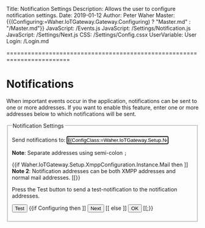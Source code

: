 ﻿Title: Notification Settings
Description: Allows the user to configure notification settings.
Date: 2019-01-12
Author: Peter Waher
Master: {{(Configuring:=Waher.IoTGateway.Gateway.Configuring) ? "Master.md" : "/Master.md"}}
JavaScript: /Events.js
JavaScript: /Settings/Notification.js
JavaScript: /Settings/Next.js
CSS: /Settings/Config.cssx
UserVariable: User
Login: /Login.md

========================================================================

Notifications
===================

When important events occur in the application, notifications can be sent to one or more addresses. If you want to enable this feature,
enter one or more addresses below to which notifications will be sent.

<form>
<fieldset>
<legend>Notification Settings</legend>

<p>
<label for="NotificationAddresses">Send notifications to:</label>  
<input id="NotificationAddresses" name="NotificationAddresses" type="text" style="width:20em" title="Notifications will be sent to these addresses."
	value="{{ConfigClass:=Waher.IoTGateway.Setup.NotificationConfiguration;Config:=ConfigClass.Instance;Config.AddressesString}}" autofocus/>
</p>

**Note**: Separate addresses using semi-colon `;`

{{if Waher.IoTGateway.Setup.XmppConfiguration.Instance.Mail then ]]
**Note 2**: Notification addresses can be both XMPP addresses and normal mail addresses.
[[}}

<p>Press the Test button to send a test-notification to the notification addresses.</p>
<p id="TestError" class="error" style="display:none">Unable to send a notification. Please verify the addresses, and try again.</p>
<p id="NextMessage" class="message" style="display:none">Notification sent. Please check that they are received properly.
{{if Waher.IoTGateway.Setup.XmppConfiguration.Instance.Mail then ]]
(You might need to check the spam folder.)
[[}}
</p>

<button type='button' onclick='TestAddresses(true,false)'>Test</button>
{{if Configuring then ]]
<button id='NextButton' type='button' onclick='TestAddresses(false,true)'>Next</button>
[[ else ]]
<button id='NextButton' type='button' onclick='TestAddresses(false,false)'>OK</button>
[[;}}

</fieldset>
</form>
